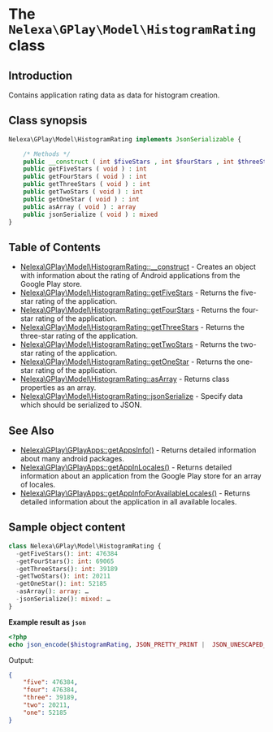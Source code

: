 # The `Nelexa\GPlay\Model\HistogramRating` class

## Introduction
Contains application rating data as data for histogram creation.

## Class synopsis
```php
Nelexa\GPlay\Model\HistogramRating implements JsonSerializable {

    /* Methods */
    public __construct ( int $fiveStars , int $fourStars , int $threeStars , int $twoStars , int $oneStar ) 
    public getFiveStars ( void ) : int
    public getFourStars ( void ) : int
    public getThreeStars ( void ) : int
    public getTwoStars ( void ) : int
    public getOneStar ( void ) : int
    public asArray ( void ) : array
    public jsonSerialize ( void ) : mixed
}
```

## Table of Contents
* [Nelexa\GPlay\Model\HistogramRating::__construct](histogramrating.construct.md) - Creates an object with information about the rating of Android applications from the Google Play store.
* [Nelexa\GPlay\Model\HistogramRating::getFiveStars](histogramrating.getfivestars.md) - Returns the five-star rating of the application.
* [Nelexa\GPlay\Model\HistogramRating::getFourStars](histogramrating.getfourstars.md) - Returns the four-star rating of the application.
* [Nelexa\GPlay\Model\HistogramRating::getThreeStars](histogramrating.getthreestars.md) - Returns the three-star rating of the application.
* [Nelexa\GPlay\Model\HistogramRating::getTwoStars](histogramrating.gettwostars.md) - Returns the two-star rating of the application.
* [Nelexa\GPlay\Model\HistogramRating::getOneStar](histogramrating.getonestar.md) - Returns the one-star rating of the application.
* [Nelexa\GPlay\Model\HistogramRating::asArray](histogramrating.asarray.md) - Returns class properties as an array.
* [Nelexa\GPlay\Model\HistogramRating::jsonSerialize](histogramrating.jsonserialize.md) - Specify data which should be serialized to JSON.


## See Also
* [Nelexa\GPlay\GPlayApps::getAppsInfo()](../GPlayApps/gplayapps.getappsinfo.md) - Returns detailed information about many android packages.
* [Nelexa\GPlay\GPlayApps::getAppInLocales()](../GPlayApps/gplayapps.getappinlocales.md) - Returns detailed information about an application from the Google Play store for an array of locales.
* [Nelexa\GPlay\GPlayApps::getAppInfoForAvailableLocales()](../GPlayApps/gplayapps.getappinfoforavailablelocales.md) - Returns detailed information about the application in all available locales.
## Sample object content
```php
class Nelexa\GPlay\Model\HistogramRating {
  -getFiveStars(): int: 476384
  -getFourStars(): int: 69065
  -getThreeStars(): int: 39189
  -getTwoStars(): int: 20211
  -getOneStar(): int: 52185
  -asArray(): array: …
  -jsonSerialize(): mixed: …
}
```
**Example result as `json`**
```php
<?php
echo json_encode($histogramRating, JSON_PRETTY_PRINT |  JSON_UNESCAPED_SLASHES | JSON_UNESCAPED_UNICODE | JSON_UNESCAPED_LINE_TERMINATORS);
```
Output:
```json
{
    "five": 476384,
    "four": 476384,
    "three": 39189,
    "two": 20211,
    "one": 52185
}
```
